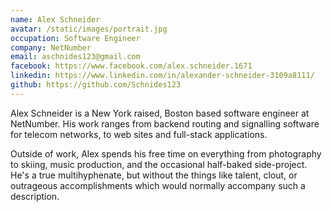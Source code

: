 ```yaml
---
name: Alex Schneider
avatar: /static/images/portrait.jpg
occupation: Software Engineer
company: NetNumber
email: aschnides123@gmail.com
facebook: https://www.facebook.com/alex.schneider.1671
linkedin: https://www.linkedin.com/in/alexander-schneider-3109a8111/
github: https://github.com/Schnides123
---
```


Alex Schneider is a New York raised, Boston based software engineer at NetNumber. His work ranges from backend routing and signalling software for telecom networks, to web sites and full-stack applications.

Outside of work, Alex spends his free time on everything from photography to skiing, music production, and the occasional half-baked side-project. He's a true multihyphenate, but without the things like talent, clout, or outrageous accomplishments which would normally accompany such a description.
